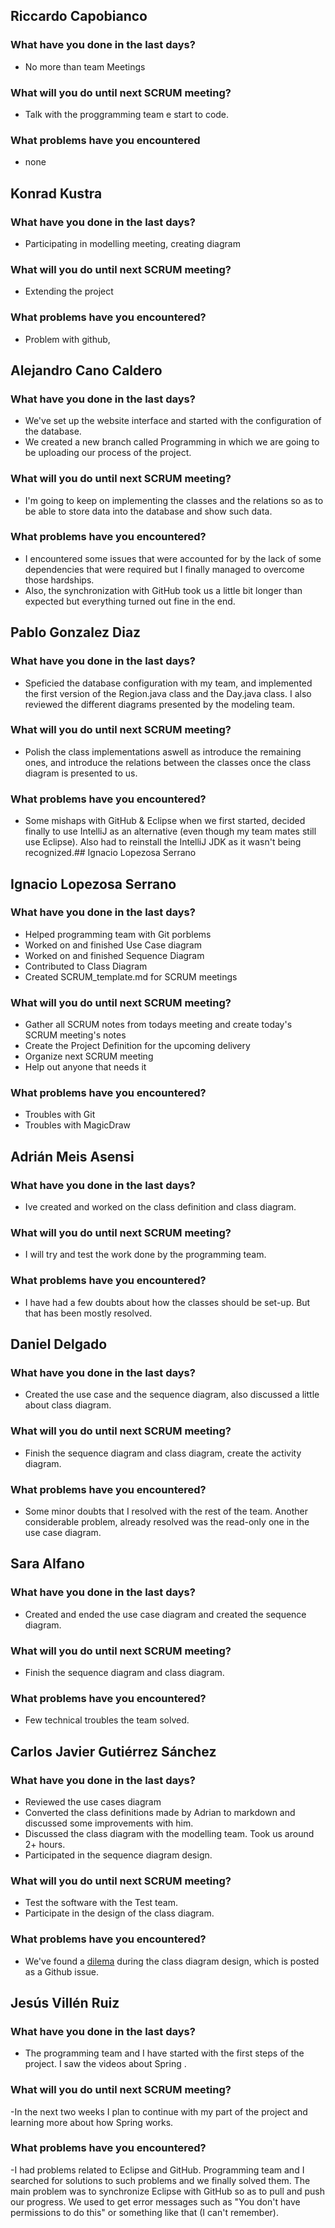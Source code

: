 ## Riccardo Capobianco
### What have you done in the last days?
- No more than team Meetings
### What will you do until next SCRUM meeting?
- Talk with the proggramming team e start to code.
### What problems have you encountered
- none

## Konrad Kustra
### What have you done in the last days?
- Participating in modelling meeting, creating diagram 
### What will you do until next SCRUM meeting?
- Extending the project 
### What problems have you encountered?
- Problem with github, 

## Alejandro Cano Caldero
### What have you done in the last days?
- We've set up the website interface and started with the configuration of the database.
- We created a new branch called Programming in which we are going to be uploading our process of the project.
### What will you do until next SCRUM meeting?
- I'm going to keep on implementing the classes and the relations so as to be able to store data into the database and show such data.
### What problems have you encountered?
- I encountered some issues that were accounted for by the lack of some dependencies that were required but I finally managed to overcome those hardships.
- Also, the synchronization with GitHub took us a little bit longer than expected but everything turned out fine in the end.

## Pablo Gonzalez Diaz
### What have you done in the last days?
- Speficied the database configuration with my team, and implemented the first version of the Region.java class and the Day.java class. I also reviewed the different diagrams presented by the modeling team.
### What will you do until next SCRUM meeting?
- Polish the class implementations aswell as introduce the remaining ones, and introduce the relations between the classes once the class diagram is presented to us.
### What problems have you encountered?
- Some mishaps with GitHub & Eclipse when we first started, decided finally to use IntelliJ as an alternative (even though my team mates still use Eclipse). Also had to reinstall the IntelliJ JDK as it wasn't being recognized.## Ignacio Lopezosa Serrano

## Ignacio Lopezosa Serrano
### What have you done in the last days?
- Helped programming team with Git porblems
- Worked on and finished Use Case diagram
- Worked on and finished Sequence Diagram
- Contributed to Class Diagram
- Created SCRUM_template.md for SCRUM meetings
### What will you do until next SCRUM meeting?
- Gather all SCRUM notes from todays meeting and create today's SCRUM meeting's notes
- Create the Project Definition for the upcoming delivery
- Organize next SCRUM meeting
- Help out anyone that needs it
### What problems have you encountered?
- Troubles with Git
- Troubles with MagicDraw

## Adrián Meis Asensi
### What have you done in the last days?
- Ive created and worked on the class definition and class diagram.
### What will you do until next SCRUM meeting?
- I will try and test the work done by the programming team.
### What problems have you encountered?
- I have had a few doubts about how the classes should be set-up. But that has been mostly resolved.

## Daniel Delgado 
### What have you done in the last days?
- Created the use case and the sequence diagram, also discussed a little about class diagram.
### What will you do until next SCRUM meeting?
- Finish the sequence diagram and class diagram, create the activity diagram.
### What problems have you encountered?
- Some minor doubts that I resolved with the rest of the team. Another considerable problem, already resolved was the read-only one in the use case diagram. 

## Sara Alfano
### What have you done in the last days?
- Created and ended the use case diagram and created the sequence diagram. 
### What will you do until next SCRUM meeting?
- Finish the sequence diagram and class diagram.
### What problems have you encountered?
- Few technical troubles the team solved. 

## Carlos Javier Gutiérrez Sánchez
### What have you done in the last days?
- Reviewed the use cases diagram
- Converted the class definitions made by Adrian to markdown and discussed some improvements with him.
- Discussed the class diagram with the modelling team. Took us around 2+ hours.
- Participated in the sequence diagram design.
### What will you do until next SCRUM meeting?
- Test the software with the Test team.
- Participate in the design of the class diagram.
### What problems have you encountered?
- We've found a [dilema](https://github.com/iLopezosa/the_project/issues/2) during the class diagram design, which is posted as a Github issue.

## Jesús Villén Ruiz
### What have you done in the last days?
- The programming team and I have started with the first steps of the project. I saw the videos about Spring .
### What will you do until next SCRUM meeting?
-In the next two weeks I plan to continue with my part of the project and learning more about how Spring works. 
### What problems have you encountered?
-I had problems related to Eclipse and GitHub. Programming team and I searched for solutions to such problems and we finally solved them.
The main problem was to synchronize Eclipse with GitHub so as to pull and push our progress. We used to get error messages such as "You don't have permissions to do 
this" or something like that (I can't remember). 
